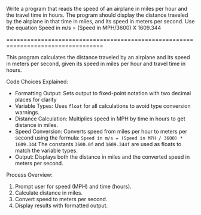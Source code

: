 Write a program that reads the speed of an airplane in miles per hour and the travel
time in hours. The program should display the distance traveled by the airplane in
that time in miles, and its speed in meters per second. Use the equation
Speed in m/s = (Speed in MPH/3600) X 1609.344

==================================================================================

This program calculates the distance traveled by an airplane and its speed in meters per second,
given its speed in miles per hour and travel time in hours.

Code Choices Explained:
- Formatting Output: Sets output to fixed-point notation with two decimal places for clarity
- Variable Types: Uses `float` for all calculations to avoid type conversion warnings.
- Distance Calculation: Multiplies speed in MPH by time in hours to get distance in miles.
- Speed Conversion: Converts speed from miles per hour to meters per second using the formula:
  `Speed in m/s = (Speed in MPH / 3600) * 1609.344`
  The constants `3600.0f` and `1609.344f` are used as floats to match the variable types.
- Output: Displays both the distance in miles and the converted speed in meters per second.

Process Overview:
1. Prompt user for speed (MPH) and time (hours).
2. Calculate distance in miles.
3. Convert speed to meters per second.
4. Display results with formatted output.